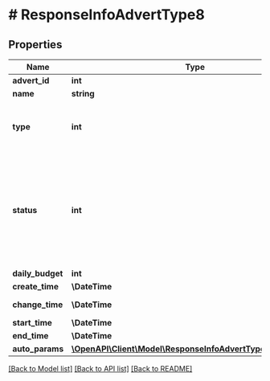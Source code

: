 # # ResponseInfoAdvertType8

## Properties

Name | Type | Description | Notes
------------ | ------------- | ------------- | -------------
**advert_id** | **int** | Идентификатор кампании | [optional]
**name** | **string** | Название кампании | [optional]
**type** | **int** | &lt;dl&gt; &lt;dt&gt;Тип кампании:&lt;/dt&gt; &lt;dd&gt;&lt;code&gt;8&lt;/code&gt; - автоматическая кампания &lt;span class&#x3D;\&quot;new\&quot;&gt;new&lt;/span&gt;&lt;/dd&gt; &lt;/dl&gt; | [optional]
**status** | **int** | &lt;dl&gt; &lt;dt&gt;Статус кампании:&lt;/dt&gt; &lt;dd&gt;&lt;code&gt;4&lt;/code&gt; - готова к запуску &lt;span class&#x3D;\&quot;new\&quot;&gt;new&lt;/span&gt;&lt;/dd&gt; &lt;dd&gt;&lt;code&gt;7&lt;/code&gt; - Кампания завершена&lt;/dd&gt; &lt;dd&gt;&lt;code&gt;8&lt;/code&gt; - отказался&lt;/dd&gt; &lt;dd&gt;&lt;code&gt;9&lt;/code&gt; - идут показы&lt;/dd&gt; &lt;dd&gt;&lt;code&gt;11&lt;/code&gt; - Кампания на паузе&lt;/dd&gt; &lt;/dl&gt; | [optional]
**daily_budget** | **int** | Не используется | [optional]
**create_time** | **\DateTime** | Дата создания кампании | [optional]
**change_time** | **\DateTime** | Дата последнего изменения кампании | [optional]
**start_time** | **\DateTime** | Дата запуска кампании | [optional]
**end_time** | **\DateTime** | Дата завершения кампании | [optional]
**auto_params** | [**\OpenAPI\Client\Model\ResponseInfoAdvertType8AutoParams**](ResponseInfoAdvertType8AutoParams.md) |  | [optional]

[[Back to Model list]](../../README.md#models) [[Back to API list]](../../README.md#endpoints) [[Back to README]](../../README.md)
